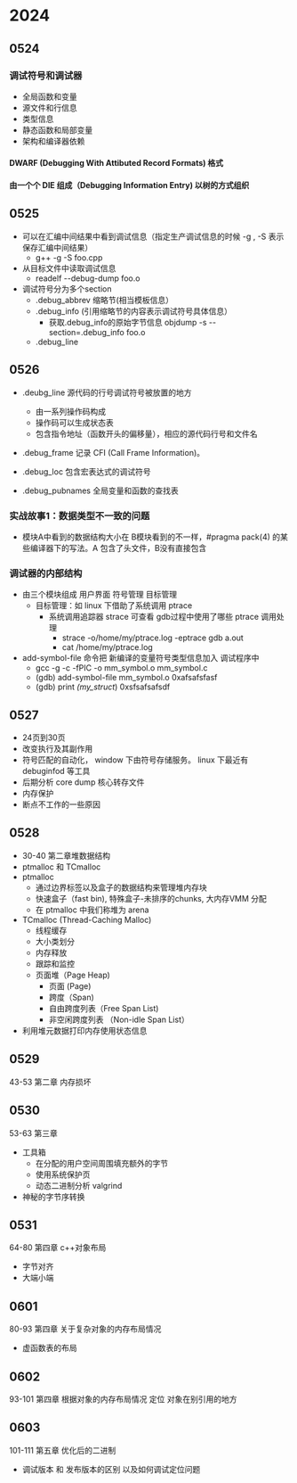 # 2024

## 0524
### 调试符号和调试器
- 全局函数和变量
- 源文件和行信息
- 类型信息
- 静态函数和局部变量
- 架构和编译器依赖
#### DWARF (Debugging With Attibuted Record Formats) 格式
#### 由一个个 DIE 组成（Debugging Information Entry) 以树的方式组织

## 0525
- 可以在汇编中间结果中看到调试信息（指定生产调试信息的时候 -g , -S 表示保存汇编中间结果）
    - g++ -g -S foo.cpp
- 从目标文件中读取调试信息
    - readelf --debug-dump foo.o
- 调试符号分为多个section
    - .debug_abbrev 缩略节(相当模板信息）
    - .debug_info (引用缩略节的内容表示调试符号具体信息）
        - 获取.debug_info的原始字节信息 objdump -s --section=.debug_info foo.o
    - .debug_line 


## 0526
- .deubg_line 源代码的行号调试符号被放置的地方
    - 由一系列操作码构成
    - 操作码可以生成状态表
    - 包含指令地址（函数开头的偏移量），相应的源代码行号和文件名

- .debug_frame 记录 CFI (Call Frame Information)。 
- .debug_loc 包含宏表达式的调试符号
- .debug_pubnames 全局变量和函数的查找表

### 实战故事1：数据类型不一致的问题
- 模块A中看到的数据结构大小在 B模块看到的不一样，#pragma pack(4) 的某些编译器下的写法。A 包含了头文件，B没有直接包含
### 调试器的内部结构
- 由三个模块组成 用户界面 符号管理 目标管理
    - 目标管理：如 linux 下借助了系统调用 ptrace
        - 系统调用追踪器 strace 可查看 gdb过程中使用了哪些 ptrace 调用处理
            - strace -o/home/my/ptrace.log -eptrace gdb a.out
            - cat /home/my/ptrace.log 
- add-symbol-file 命令把 新编译的变量符号类型信息加入 调试程序中
    - gcc -g -c -fPIC -o mm_symbol.o mm_symbol.c
    - (gdb) add-symbol-file mm_symbol.o 0xafsafsfasf
    - (gdb) print *(my_struct*) 0xsfsafsafsdf

## 0527
- 24页到30页
- 改变执行及其副作用
- 符号匹配的自动化， window 下由符号存储服务。 linux 下最近有  debuginfod 等工具
- 后期分析 core dump 核心转存文件
- 内存保护
- 断点不工作的一些原因

## 0528
- 30-40 第二章堆数据结构
- ptmalloc 和 TCmalloc
- ptmalloc
    - 通过边界标签以及盒子的数据结构来管理堆内存块
    - 快速盒子（fast bin), 特殊盒子-未排序的chunks, 大内存VMM 分配
    - 在 ptmalloc 中我们称堆为 arena
- TCmalloc (Thread-Caching Malloc)
    - 线程缓存
    - 大小类划分
    - 内存释放
    - 跟踪和监控
    - 页面堆（Page Heap)
        - 页面 (Page)
        - 跨度（Span)
        - 自由跨度列表（Free Span List)
        - 非空闲跨度列表 （Non-idle Span List）
- 利用堆元数据打印内存使用状态信息

## 0529 
43-53 第二章 内存损坏

## 0530
53-63 第三章
- 工具箱
    - 在分配的用户空间周围填充额外的字节
    - 使用系统保护页
    - 动态二进制分析 valgrind 
- 神秘的字节序转换

## 0531
64-80 第四章 c++对象布局
- 字节对齐
- 大端小端

## 0601
80-93 第四章 关于复杂对象的内存布局情况
- 虚函数表的布局

## 0602
93-101 第四章 根据对象的内存布局情况 定位 对象在别引用的地方

## 0603
101-111 第五章 优化后的二进制
- 调试版本 和 发布版本的区别 以及如何调试定位问题

